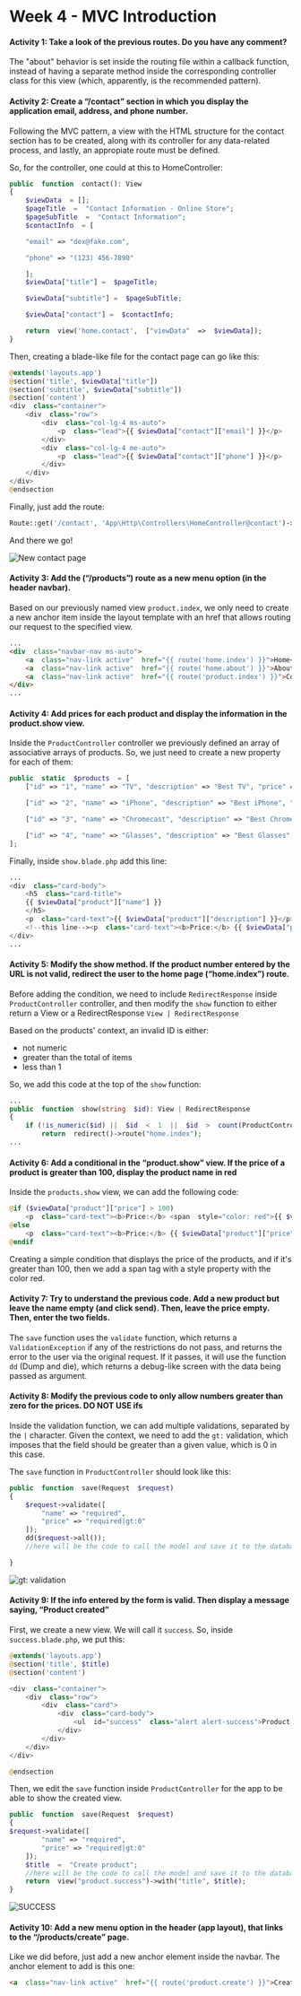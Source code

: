 # Week 4 - MVC Introduction
#### Activity 1: Take a look of the previous routes. Do you have any comment?

The "about" behavior is set inside the routing file within a callback function, instead of having a separate method inside the corresponding controller class for this view (which, apparently, is the recommended pattern).

#### Activity 2: Create a “/contact” section in which you display the application email, address, and phone number.
Following the MVC pattern, a view with the HTML structure for the contact section has to be created, along with its controller for any data-related process, and lastly, an appropiate route must be defined.

So, for the controller, one could at this to HomeController:
```php
public  function  contact(): View
{
	$viewData  = [];
	$pageTitle  =  "Contact Information - Online Store";
	$pageSubTitle  =  "Contact Information";
	$contactInfo  = [

	"email" => "dex@fake.com",

	"phone" => "(123) 456-7890"

	];
	$viewData["title"] =  $pageTitle;

	$viewData["subtitle"] =  $pageSubTitle;

	$viewData["contact"] =  $contactInfo;

	return  view('home.contact',  ["viewData"  =>  $viewData]);
}
```

Then, creating a blade-like file for the contact page can go like this:

```php
@extends('layouts.app')
@section('title', $viewData["title"])
@section('subtitle', $viewData["subtitle"])
@section('content')
<div  class="container">
	<div  class="row">
		<div  class="col-lg-4 ms-auto">
			<p  class="lead">{{ $viewData["contact"]["email"] }}</p>
		</div>
		<div  class="col-lg-4 me-auto">
			<p  class="lead">{{ $viewData["contact"]["phone"] }}</p>
		</div>
	</div>
</div>
@endsection
```
Finally, just add the route:
```php
Route::get('/contact', 'App\Http\Controllers\HomeController@contact')->name("home.contact");
```

And there we go!

![New contact page](https://i.imgur.com/vDk0ytY.png)

#### Activity 3: Add the (“/products”) route as a new menu option (in the header navbar).
Based on our previously named view `product.index`, we only need to create a new anchor item inside the layout template with an href that allows routing our request to the specified view.

```html
...
<div  class="navbar-nav ms-auto">
	<a  class="nav-link active"  href="{{ route('home.index') }}">Home</a>
	<a  class="nav-link active"  href="{{ route('home.about') }}">About</a>
	<a  class="nav-link active"  href="{{ route('product.index') }}">Contact</a>
</div>
...
```

#### Activity 4: Add prices for each product and display the information in the product.show view.

Inside the `ProductController` controller we previously defined an array of associative arrays of products. So, we just need to create a new property for each of them:
```php
public  static  $products  = [
	["id" => "1", "name" => "TV", "description" => "Best TV", "price" => 100],

	["id" => "2", "name" => "iPhone", "description" => "Best iPhone", "price" => 120],

	["id" => "3", "name" => "Chromecast", "description" => "Best Chromecast", "price" => 60],

	["id" => "4", "name" => "Glasses", "description" => "Best Glasses", "price" => 90]
];
```

Finally, inside `show.blade.php`  add this line:
```php
...
<div  class="card-body">
	<h5  class="card-title">
	{{ $viewData["product"]["name"] }}
	</h5>
	<p  class="card-text">{{ $viewData["product"]["description"] }}</p>
	<!--this line--><p  class="card-text"><b>Price:</b> {{ $viewData["product"]["price"] }}</p>
</div>
...
``` 

#### Activity 5: Modify the show method. If the product number entered by the URL is not valid, redirect the user to the home page (“home.index”) route.

Before adding the condition, we need to include `RedirectResponse` inside `ProductController` controller, and then modify the `show` function to either return a View or a RedirectResponse `View | RedirectResponse`

Based on the products' context, an invalid ID is either:

 - not numeric
 - greater than the total of items
 - less than 1

So, we add this code at the top of the `show` function:
```php
...
public  function  show(string  $id): View | RedirectResponse
{
	if (!is_numeric($id) ||  $id  <  1  ||  $id  >  count(ProductController::$products))
		return  redirect()->route("home.index");
...
```
#### Activity 6: Add a conditional in the “product.show” view. If the price of a product is greater than 100, display the product name in red

Inside the `products.show` view, we can add the following code:
```php
@if ($viewData["product"]["price"] > 100)
	<p  class="card-text"><b>Price:</b> <span  style="color: red">{{ $viewData["product"]["price"] }}</span></p>
@else
	<p  class="card-text"><b>Price:</b> {{ $viewData["product"]["price"] }}</p>
@endif
```

Creating a simple condition that displays the price of the products, and if it's greater than 100, then we add a span tag with a style property with the color red.

#### Activity 7: Try to understand the previous code. Add a new product but leave the name empty (and click send). Then, leave the price empty. Then, enter the two fields.

The `save` function uses the `validate` function, which returns a `ValidationException` if any of the restrictions do not pass, and returns the error to the user via the original request. If it passes, it will use the function `dd` (Dump and die), which returns a debug-like screen with the data being passed as argument.

#### Activity 8: Modify the previous code to only allow numbers greater than zero for the prices. DO NOT USE ifs
Inside the validation function, we can add multiple validations, separated by the `|` character. Given the context, we need to add the `gt:` validation, which imposes that the field should be greater than a given value, which is 0 in this case.

The `save` function in `ProductController` should look like this:

```php
public  function  save(Request  $request)
{
	$request->validate([
		"name" => "required",
		"price" => "required|gt:0"
	]);
	dd($request->all());
	//here will be the code to call the model and save it to the database

}
```

![gt: validation](https://i.imgur.com/NC8U9m8.png)

#### Activity 9: If the info entered by the form is valid. Then display a message saying, “Product created”

First, we create a new view. We will call it `success`. So, inside `success.blade.php`, we put this:

```php
@extends('layouts.app')
@section('title', $title)
@section('content')

<div  class="container">
	<div  class="row">
		<div  class="card">
			<div  class="card-body">
				<ul  id="success"  class="alert alert-success">Product created successfully!</ul>
			</div>
		</div>
	</div>
</div>

@endsection
```

Then, we edit the `save` function inside `ProductController` for the app to be able to show the created view.

```php
public  function  save(Request  $request)
{
$request->validate([
		"name" => "required",
		"price" => "required|gt:0"
	]);
	$title  =  "Create product";
	//here will be the code to call the model and save it to the database
	return  view("product.success")->with("title", $title);
}
```

![SUCCESS](https://i.imgur.com/fLyWSLy.png)

#### Activity 10: Add a new menu option in the header (app layout), that links to the “/products/create” page.

Like we did before, just add a new anchor element inside the navbar. The anchor element to add is this one:
```html
<a  class="nav-link active"  href="{{ route('product.create') }}">Create Product</a>
```
